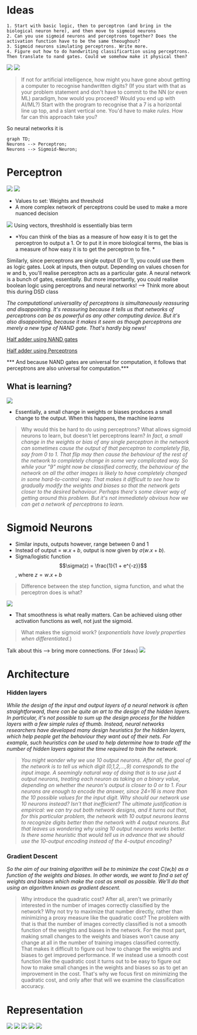 # Ideas
```
1. Start with basic logic, then to perceptron (and bring in the biological neuron here), and then move to sigmoid neurons
2. Can you use sigmoid neurons and perceptrons together? Does the activation function have to be the same theoughout?
3. Sigmoid neurons simulating perceptrons. Write more.
4. Figure out how to do handwriting classificartion using perceptrons. Then translate to nand gates. Could we somehow make it physical then?
```

![](neu1.png)
![](neu2.png)

> If not for artificial intelligence, how might you have gone about getting a computer to recognise handwritten digits? (If you start with that as your problem statement and don't have to commit to the NN (or even ML) paradigm, how would you proceed? Would you end up with AI/ML?)
> Start with the program to recognise that a 7 is a horizontal line up top, and a slant vertical one. You'd have to make *rules*. How far can this approach take you?

So neural networks it is
```mermaid
graph TD;
Neurons --> Perceptron;
Neurons --> Sigmoid-Neuron;

```
# Perceptron
![](perc1.png)
![](perc2.png)

- Values to set: Weights and threshold
- A more complex network of perceptrons could be used to make a more nuanced decision

![](perc3.png)
Using vectors, threshhold is essentially bias term
- *You can think of the bias as a measure of how easy it is to get the perceptron to output a 1. Or to put it in more biological terms, the bias is a measure of how easy it is to get the perceptron to fire. *

Similarly, since perceptrons are single output (0 or 1), you could use them as logic gates. Look at inputs, then output. Depending on values chosen for w and b, you'll realise perceptron acts as a particular gate. A neural network is a bunch of gates, essentially. But more importantly, you could realise boolean logic using perceptrons and neural networks!
--> Think more about this during DSD class

*The computational universality of perceptrons is simultaneously reassuring and disappointing. It's reassuring because it tells us that networks of perceptrons can be as powerful as any other computing device. But it's also disappointing, because it makes it seem as though perceptrons are merely a new type of NAND gate. That's hardly big news!*

[Half adder using NAND gates](hadder-lg.png)

[Half adder using Perceptrons](hadder-p.png)

*** And because NAND gates are universal for computation, it follows that perceptrons are also universal for computation.***

## What is learning?
![](lear.png)
- Essentially, a small change in weights or biases produces a small change to the output. When this happens, the machine *learns*

> Why would this be hard to do using perceptrons? What allows sigmoid neurons to learn, but doesn't let perceptrons learn?
>  *In fact, a small change in the weights or bias of any single perceptron in the network can sometimes cause the output of that perceptron to completely flip, say from 0 to 1. That flip may then cause the behaviour of the rest of the network to completely change in some very complicated way. So while your "9" might now be classified correctly, the behaviour of the network on all the other images is likely to have completely changed in some hard-to-control way. That makes it difficult to see how to gradually modify the weights and biases so that the network gets closer to the desired behaviour. Perhaps there's some clever way of getting around this problem. But it's not immediately obvious how we can get a network of perceptrons to learn.*

# Sigmoid Neurons
- Similar inputs, outputs however, range between 0 and 1
- Instead of output = $w.x + b$, output is now given by $\sigma(w.x + b)$.
- Sigma/logistic function $$\sigma(z) = \frac{1}{1 + e^{-z}}$$, where $z = w.x + b$

> Difference between the step function, sigma function, and what the perceptron does is what?

![](del.png)
- That smoothness is what really matters. Can be achieved uisng other activation functions as well, not just the sigmoid.

> What makes the sigmoid work? (*exponentials have lovely properties when differentiated.*)

Talk about this --> bring more connections. (For `Ideas`)
![](sigsimP.png)

# Architecture
### Hidden layers
*While the design of the input and output layers of a neural network is often straightforward, there can be quite an art to the design of the hidden layers. In particular, it's not possible to sum up the design process for the hidden layers with a few simple rules of thumb. Instead, neural networks researchers have developed many design heuristics for the hidden layers, which help people get the behaviour they want out of their nets. For example, such heuristics can be used to help determine how to trade off the number of hidden layers against the time required to train the network.*

> *You might wonder why we use 10 output neurons. After all, the goal of the network is to tell us which digit (0,1,2,…,9) corresponds to the input image. A seemingly natural way of doing that is to use just 4 output neurons, treating each neuron as taking on a binary value, depending on whether the neuron's output is closer to 0 or to 1. Four neurons are enough to encode the answer, since 24=16 is more than the 10 possible values for the input digit. Why should our network use 10 neurons instead? Isn't that inefficient? The ultimate justification is empirical: we can try out both network designs, and it turns out that, for this particular problem, the network with 10 output neurons learns to recognize digits better than the network with 4 output neurons. But that leaves us wondering why using 10 output neurons works better. Is there some heuristic that would tell us in advance that we should use the 10-output encoding instead of the 4-output encoding?*


### Gradient Descent

*So the aim of our training algorithm will be to minimize the cost C(w,b) as a function of the weights and biases. In other words, we want to find a set of weights and biases which make the cost as small as possible. We'll do that using an algorithm known as gradient descent.*

> Why introduce the quadratic cost? After all, aren't we primarily interested in the number of images correctly classified by the network? Why not try to maximize that number directly, rather than minimizing a proxy measure like the quadratic cost? The problem with that is that the number of images correctly classified is not a smooth function of the weights and biases in the network. For the most part, making small changes to the weights and biases won't cause any change at all in the number of training images classified correctly. That makes it difficult to figure out how to change the weights and biases to get improved performance. If we instead use a smooth cost function like the quadratic cost it turns out to be easy to figure out how to make small changes in the weights and biases so as to get an improvement in the cost. That's why we focus first on minimizing the quadratic cost, and only after that will we examine the classification accuracy.


# Representation
![](DL15.png)
![](DL16.png)
![](DL17.png)
![](DL18.png)
![](DL19.png)